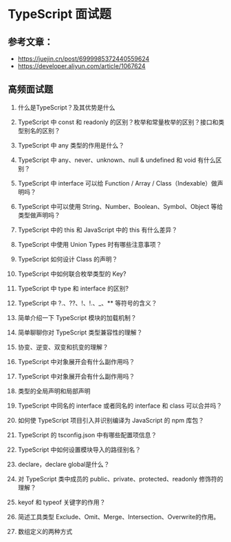 # TypeScript 面试题

## 参考文章：
- https://juejin.cn/post/6999985372440559624
- https://developer.aliyun.com/article/1067624

## 高频面试题

1. 什么是TypeScript？及其优势是什么

2. TypeScript 中 const 和 readonly 的区别？枚举和常量枚举的区别？接口和类型别名的区别？

3. TypeScript 中 any 类型的作用是什么？

4. TypeScript 中 any、never、unknown、null & undefined 和 void 有什么区别？

5. TypeScript 中 interface 可以给 Function / Array / Class（Indexable）做声明吗？

6. TypeScript 中可以使用 String、Number、Boolean、Symbol、Object 等给类型做声明吗？

7. TypeScript 中的 this 和 JavaScript 中的 this 有什么差异？

8. TypeScript 中使用 Union Types 时有哪些注意事项？

9. TypeScript 如何设计 Class 的声明？

10. TypeScript 中如何联合枚举类型的 Key?

11. TypeScript 中 type 和 interface 的区别?

12. TypeScript 中 ?.、??、!、!.、_、** 等符号的含义？

13. 简单介绍一下 TypeScript 模块的加载机制？

14. 简单聊聊你对 TypeScript 类型兼容性的理解？

15. 协变、逆变、双变和抗变的理解？

16. TypeScript 中对象展开会有什么副作用吗？

17. TypeScript 中对象展开会有什么副作用吗？

18. 类型的全局声明和局部声明

19. TypeScript 中同名的 interface 或者同名的 interface 和 class 可以合并吗？

21. 如何使 TypeScript 项目引入并识别编译为 JavaScript 的 npm 库包？

22. TypeScript 的 tsconfig.json 中有哪些配置项信息？

23. TypeScript 中如何设置模块导入的路径别名？

24. declare，declare global是什么？

25. 对 TypeScript 类中成员的 public、private、protected、readonly 修饰符的理解？

26. keyof 和 typeof 关键字的作用？

27. 简述工具类型 Exclude、Omit、Merge、Intersection、Overwrite的作用。

28. 数组定义的两种方式